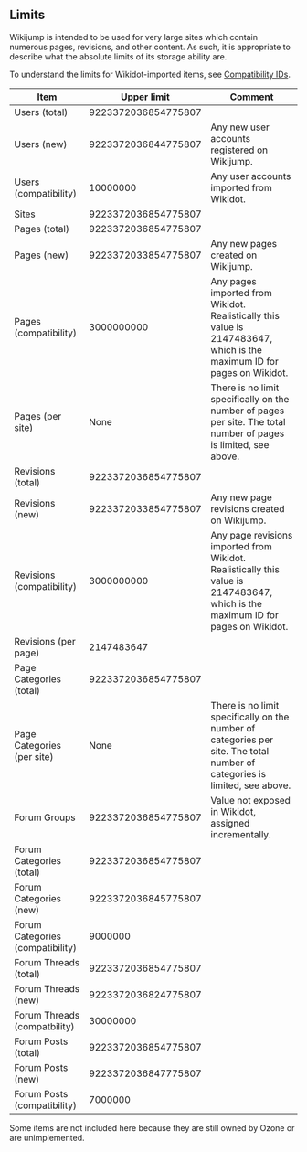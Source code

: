 ## Limits

Wikijump is intended to be used for very large sites which contain numerous pages, revisions, and other content. As such, it is appropriate to describe what the absolute limits of its storage ability are.

To understand the limits for Wikidot-imported items, see [Compatibility IDs](compatibility-ids.md).

| Item                             | Upper limit               | Comment |
|----------------------------------|---------------------------|---------|
| Users (total)                    | 9223372036854775807       |         |
| Users (new)                      | 9223372036844775807       | Any new user accounts registered on Wikijump. |
| Users (compatibility)            | 10000000                  | Any user accounts imported from Wikidot. |
| Sites                            | 9223372036854775807       |         |
| Pages (total)                    | 9223372036854775807       |         |
| Pages (new)                      | 9223372033854775807       | Any new pages created on Wikijump. |
| Pages (compatibility)            | 3000000000                | Any pages imported from Wikidot. Realistically this value is 2147483647, which is the maximum ID for pages on Wikidot. |
| Pages (per site)                 | None                      | There is no limit specifically on the number of pages per site. The total number of pages is limited, see above. |
| Revisions (total)                | 9223372036854775807       |         |
| Revisions (new)                  | 9223372033854775807       | Any new page revisions created on Wikijump. |
| Revisions (compatibility)        | 3000000000                | Any page revisions imported from Wikidot. Realistically this value is 2147483647, which is the maximum ID for pages on Wikidot. |
| Revisions (per page)             | 2147483647                |         |
| Page Categories (total)          | 9223372036854775807       |         |
| Page Categories (per site)       | None                      | There is no limit specifically on the number of categories per site. The total number of categories is limited, see above. |
| Forum Groups                     | 9223372036854775807       | Value not exposed in Wikidot, assigned incrementally. |
| Forum Categories (total)         | 9223372036854775807       |         |
| Forum Categories (new)           | 9223372036845775807       |         |
| Forum Categories (compatibility) | 9000000                   |         |
| Forum Threads (total)            | 9223372036854775807       |         |
| Forum Threads (new)              | 9223372036824775807       |         |
| Forum Threads (compatbility)     | 30000000                  |         |
| Forum Posts (total)              | 9223372036854775807       |         |
| Forum Posts (new)                | 9223372036847775807       |         |
| Forum Posts (compatibility)      | 7000000                   |         |

Some items are not included here because they are still owned by Ozone or are unimplemented.
